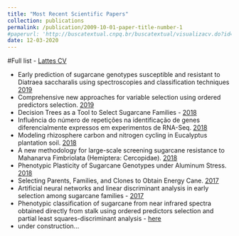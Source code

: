 ```yaml
---
title: "Most Recent Scientific Papers"
collection: publications
permalink: /publication/2009-10-01-paper-title-number-1
#paperurl: 'http://buscatextual.cnpq.br/buscatextual/visualizacv.do?id=K4723301Z7&idiomaExibicao=2'
date: 12-03-2020
---
```


#Full list - [Lattes CV](http://buscatextual.cnpq.br/buscatextual/visualizacv.do?id=K4723301Z7&idiomaExibicao=2)

* Early prediction of sugarcane genotypes susceptible and resistant to Diatraea saccharalis using spectroscopies and classification techniques [2019](https://www.sciencedirect.com/science/article/abs/pii/S1386142519303622)
* Comprehensive new approaches for variable selection using ordered predictors selection. [2019](https://www.sciencedirect.com/science/article/pii/S000326701930635X) 
* Decision Trees as a Tool to Select Sugarcane Families - [2018](https://m.scirp.org/papers/81989)
* Influência do número de repetições na identificação de genes diferencialmente expressos em experimentos de RNA-Seq. [2018]()
* Modeling rhizosphere carbon and nitrogen cycling in Eucalyptus plantation soil. [2018]()
* A new methodology for large-scale screening sugarcane resistance to Mahanarva Fimbriolata (Hemiptera: Cercopidae). [2018]()
* Phenotypic Plasticity of Sugarcane Genotypes under Aluminum Stress. [2018]()
* Selecting Parents, Families, and Clones to Obtain Energy Cane. [2017]()
* Artificial neural networks and linear discriminant analysis in early selection among sugarcane families - [2017](http://www.scielo.br/scielo.php?script=sci_arttext&pid=S1984-70332017000400299)
* Phenotypic classification of sugarcane from near infrared spectra obtained directly from stalk using ordered predictors selection and partial least squares-discriminant analysis - [here](https://www.impopen.com/nir-abstract/R17_0157)
* under construction...
